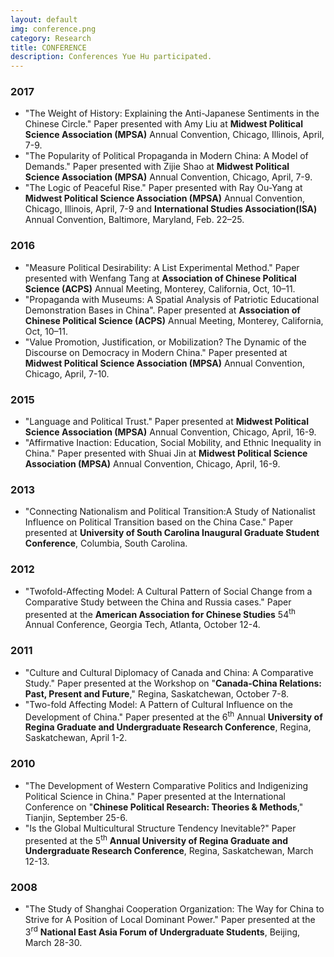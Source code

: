 ```yaml
---
layout: default
img: conference.png
category: Research
title: CONFERENCE
description: Conferences Yue Hu participated.
---
```


### 2017
* "The Weight of History: Explaining the Anti-Japanese Sentiments in the Chinese Circle." Paper presented with Amy Liu at **Midwest Political Science Association (MPSA)** Annual Convention, Chicago, Illinois, April, 7-9.
* "The Popularity of Political Propaganda in Modern China: A Model of Demands." Paper presented with Zijie Shao at **Midwest Political Science Association (MPSA)** Annual Convention, Chicago, April, 7-9.
* "The Logic of Peaceful Rise." Paper presented with Ray Ou-Yang at **Midwest Political Science Association (MPSA)** Annual Convention, Chicago, Illinois, April, 7-9 and **International Studies Association(ISA)** Annual Convention, Baltimore, Maryland, Feb. 22–25.

### 2016
* "Measure Political Desirability: A List Experimental Method." Paper presented with Wenfang Tang at **Association of Chinese Political Science (ACPS)** Annual Meeting, Monterey, California, Oct, 10–11.
* "Propaganda with Museums: A Spatial Analysis of Patriotic Educational Demonstration Bases in China". Paper presented at **Association of Chinese Political Science (ACPS)** Annual Meeting, Monterey, California, Oct, 10–11.
* "Value Promotion, Justification, or Mobilization? The Dynamic of the Discourse on Democracy in Modern China." Paper presented at **Midwest Political Science Association (MPSA)** Annual Convention, Chicago, April, 7-10.

### 2015
* "Language and Political Trust." Paper presented at **Midwest Political Science Association (MPSA)** Annual Convention, Chicago, April, 16-9.
* "Affirmative Inaction: Education, Social Mobility, and Ethnic Inequality in China." Paper presented with Shuai Jin at **Midwest Political Science Association (MPSA)** Annual Convention, Chicago, April, 16-9.

### 2013
* "Connecting Nationalism and Political Transition:A Study of Nationalist Influence on Political Transition based on the China Case." Paper presented at **University of South Carolina Inaugural Graduate Student Conference**, Columbia, South Carolina.

### 2012
* "Twofold-Affecting Model: A Cultural Pattern of Social Change from a Comparative Study between the China and Russia cases." Paper presented at the **American Association for Chinese Studies** 54<sup>th</sup> Annual Conference, Georgia Tech, Atlanta, October 12-4.

### 2011
* "Culture and Cultural Diplomacy of Canada and China: A Comparative Study." Paper presented at the Workshop on "**Canada-China Relations: Past, Present and Future**," Regina, Saskatchewan, October 7-8.
* "Two-fold Affecting Model: A Pattern of Cultural Influence on the Development of China." Paper presented at the 6<sup>th</sup> Annual **University of Regina Graduate and Undergraduate Research Conference**, Regina, Saskatchewan, April 1-2.

### 2010
* "The Development of Western Comparative Politics and Indigenizing Political Science in China." Paper presented at the International Conference on "**Chinese Political Research: Theories & Methods**," Tianjin, September 25-6.
* "Is the Global Multicultural Structure Tendency Inevitable?" Paper presented at the 5<sup>th</sup> **Annual University of Regina Graduate and Undergraduate Research Conference**, Regina, Saskatchewan, March 12-13.

### 2008
* "The Study of Shanghai Cooperation Organization: The Way for China to Strive for A Position of Local Dominant Power." Paper presented at the 3<sup>rd</sup> **National East Asia Forum of Undergraduate Students**, Beijing, March 28-30.